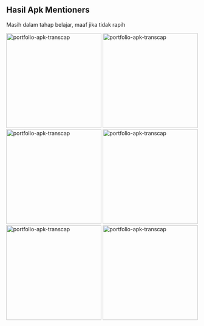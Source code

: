 ## Hasil Apk Mentioners
<p>Masih dalam tahap belajar, maaf jika tidak rapih</p>
<img src="https://github.com/user-attachments/assets/012cb567-d77b-4a17-b32a-f9fa9e958e98" alt="portfolio-apk-transcap" width="250"/>
<img src="https://github.com/user-attachments/assets/95fac9a5-13aa-4556-8ab5-78fbc3808262" alt="portfolio-apk-transcap" width="250"/>
<img src="https://github.com/user-attachments/assets/dc81e200-6704-4a6a-9ef6-cd32c4588bb0" alt="portfolio-apk-transcap" width="250"/>
<img src="https://github.com/user-attachments/assets/80ac99b7-99d2-4e3e-a1ee-f1d5b17963fb" alt="portfolio-apk-transcap" width="250"/>
<img src="https://github.com/user-attachments/assets/96afa018-5404-4e9d-b410-93d33f4cacd6" alt="portfolio-apk-transcap" width="250"/>
<img src="https://github.com/user-attachments/assets/5ef91e87-18a4-4def-977c-c38f3eacc4b0" alt="portfolio-apk-transcap" width="250"/>



